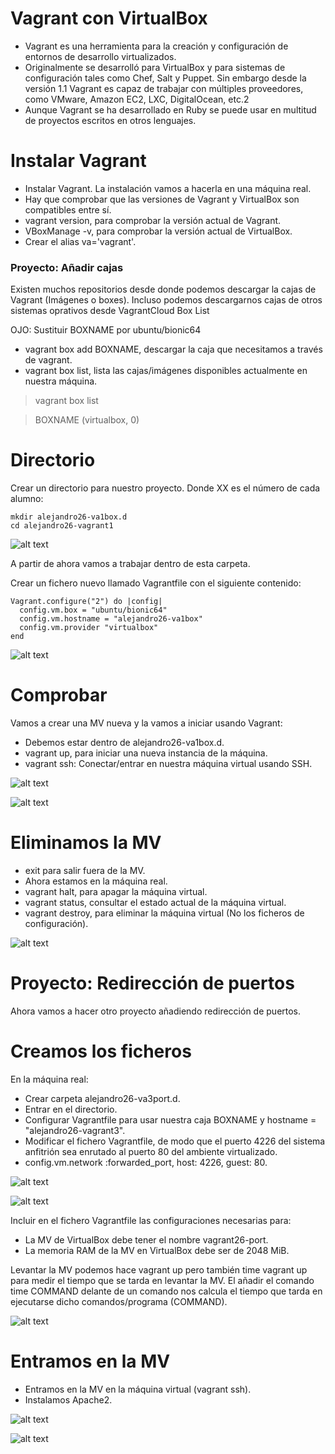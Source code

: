 # Vagrant con VirtualBox

- Vagrant es una herramienta para la creación y configuración de entornos de desarrollo virtualizados.
- Originalmente se desarrolló para VirtualBox y para sistemas de configuración tales como Chef, Salt y Puppet. Sin embargo desde la versión 1.1 Vagrant es capaz de trabajar con múltiples proveedores, como VMware, Amazon EC2, LXC, DigitalOcean, etc.2
- Aunque Vagrant se ha desarrollado en Ruby se puede usar en multitud de proyectos escritos en otros lenguajes.

# Instalar Vagrant

- Instalar Vagrant. La instalación vamos a hacerla en una máquina real.
- Hay que comprobar que las versiones de Vagrant y VirtualBox son compatibles entre sí.
- vagrant version, para comprobar la versión actual de Vagrant.
- VBoxManage -v, para comprobar la versión actual de VirtualBox.
- Crear el alias va='vagrant'.

### Proyecto: Añadir cajas

Existen muchos repositorios desde donde podemos descargar la cajas de Vagrant (Imágenes o boxes). Incluso podemos descargarnos cajas de otros sistemas oprativos desde VagrantCloud Box List

OJO: Sustituir BOXNAME por ubuntu/bionic64

- vagrant box add BOXNAME, descargar la caja que necesitamos a través de  vagrant.
- vagrant box list, lista las cajas/imágenes disponibles actualmente en nuestra máquina.

> vagrant box list

> BOXNAME (virtualbox, 0)

# Directorio

Crear un directorio para nuestro proyecto. Donde XX es el número de cada alumno:

~~~
mkdir alejandro26-va1box.d
cd alejandro26-vagrant1
~~~

![alt text](https://github.com/AbyssC1/idp2122-alejandro/blob/main/Imagenes/T6%20P2/Mediana/1%20Configuracion%20vagrant%20maquina%20real%20(Mediana).jpg)

A partir de ahora vamos a trabajar dentro de esta carpeta.

Crear un fichero nuevo llamado Vagrantfile con el siguiente contenido:

~~~
Vagrant.configure("2") do |config|
  config.vm.box = "ubuntu/bionic64"
  config.vm.hostname = "alejandro26-va1box"
  config.vm.provider "virtualbox"
end
~~~

![alt text](https://github.com/AbyssC1/idp2122-alejandro/blob/main/Imagenes/T6%20P2/Mediana/2%20Configuracion%20Vagrand%20(Mediana).jpg)

# Comprobar

Vamos a crear una MV nueva y la vamos a iniciar usando Vagrant:

- Debemos estar dentro de alejandro26-va1box.d.
- vagrant up, para iniciar una nueva instancia de la máquina.
- vagrant ssh: Conectar/entrar en nuestra máquina virtual usando SSH.

![alt text](https://github.com/AbyssC1/idp2122-alejandro/blob/main/Imagenes/T6%20P2/Mediana/3%20Vagrant%20up%20(Mediana).jpg)

![alt text](https://github.com/AbyssC1/idp2122-alejandro/blob/main/Imagenes/T6%20P2/Mediana/4%20Vagrant%20ssh%20(Mediana).jpg)

# Eliminamos la MV

- exit para salir fuera de la MV.
- Ahora estamos en la máquina real.
- vagrant halt, para apagar la máquina virtual.
- vagrant status, consultar el estado actual de la máquina virtual.
- vagrant destroy, para eliminar la máquina virtual (No los ficheros de configuración).

![alt text](https://github.com/AbyssC1/idp2122-alejandro/blob/main/Imagenes/T6%20P2/Mediana/5%20exit%20vagrant%20halt%20vagrant%20status%20vagrant%20destroy%20(Mediana).jpg)

# Proyecto: Redirección de puertos

Ahora vamos a hacer otro proyecto añadiendo redirección de puertos.

# Creamos los ficheros

En la máquina real:

- Crear carpeta alejandro26-va3port.d.
- Entrar en el directorio.
- Configurar Vagrantfile para usar nuestra caja BOXNAME y hostname = "alejandro26-vagrant3".
- Modificar el fichero Vagrantfile, de modo que el puerto 4226 del sistema anfitrión sea enrutado al puerto 80 del ambiente virtualizado.
- config.vm.network :forwarded_port, host: 4226, guest: 80.

![alt text](https://github.com/AbyssC1/idp2122-alejandro/blob/main/Imagenes/T6%20P2/Mediana/6%20mkdir%20alejandro26-va3port.d%20(Mediana).jpg)

![alt text](https://github.com/AbyssC1/idp2122-alejandro/blob/main/Imagenes/T6%20P2/Mediana/7%20Configuracion%20vagrant%20file%202%20(Mediana).jpg)

Incluir en el fichero Vagrantfile las configuraciones necesarias para:

- La MV de VirtualBox debe tener el nombre vagrant26-port.
- La memoria RAM de la MV en VirtualBox debe ser de 2048 MiB.

Levantar la MV podemos hace vagrant up pero también time vagrant up para medir el tiempo que se tarda en levantar la MV. El añadir el comando time COMMAND delante de un comando nos calcula el tiempo que tarda en ejecutarse dicho comandos/programa (COMMAND).

![alt text](https://github.com/AbyssC1/idp2122-alejandro/blob/main/Imagenes/T6%20P2/Mediana/8%20creamos%20fichero%20en%20maquina%20real%20(Mediana).jpg)

# Entramos en la MV

- Entramos en la MV en la máquina virtual (vagrant ssh).
- Instalamos Apache2.

![alt text](https://github.com/AbyssC1/idp2122-alejandro/blob/main/Imagenes/T6%20P2/Mediana/9%20entramos%20con%20ssh%20y%20descargamos%20el%20vagrant%20(Mediana).jpg)

![alt text](https://github.com/AbyssC1/idp2122-alejandro/blob/main/Imagenes/T6%20P2/Mediana/10%20instalamos%20apache2%20(Mediana).jpg)
